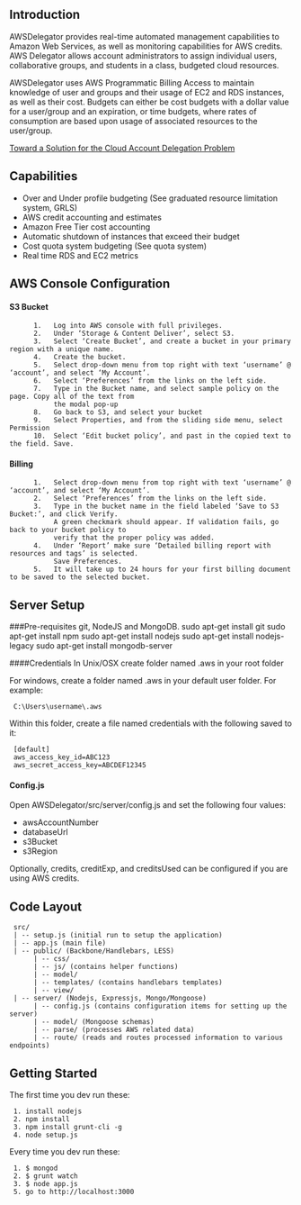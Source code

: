 
## Introduction
AWSDelegator provides real-time automated management capabilities to Amazon Web Services,
as well as monitoring capabilities for AWS credits.  AWS Delegator allows account administrators
to assign individual users, collaborative groups, and students in a class, budgeted cloud resources.
     
AWSDelegator uses AWS Programmatic Billing Access to maintain knowledge of user and groups and
their usage of EC2 and RDS instances, as well as their cost. Budgets can either be cost budgets
with a dollar value for a user/group and an expiration, or time budgets, where rates of
consumption are based upon usage of associated resources to the user/group.


[Toward a Solution for the Cloud Account Delegation Problem](http://www.mikesmit.com/wp-content/papercite-data/pdf/casconett2014.pdf)

## Capabilities

*    Over and Under profile budgeting (See graduated resource limitation system, GRLS)
*    AWS credit accounting and estimates
*    Amazon Free Tier cost accounting
*    Automatic shutdown of instances that exceed their budget
*    Cost quota system budgeting (See quota system)
*    Real time RDS and EC2 metrics

## AWS Console Configuration
####   S3 Bucket
          1.   Log into AWS console with full privileges.
          2.   Under ‘Storage & Content Deliver’, select S3.
          3.   Select ‘Create Bucket’, and create a bucket in your primary region with a unique name.
          4.   Create the bucket.
          5.   Select drop-down menu from top right with text ‘username’ @ ‘account’, and select ‘My Account’.
          6.   Select ‘Preferences’ from the links on the left side.
          7.   Type in the Bucket name, and select sample policy on the page. Copy all of the text from
               the modal pop-up
          8.   Go back to S3, and select your bucket
          9.   Select Properties, and from the sliding side menu, select Permission
          10.  Select ‘Edit bucket policy’, and past in the copied text to the field. Save.
####   Billing
          1.   Select drop-down menu from top right with text ‘username’ @ ‘account’, and select ‘My Account’.
          2.   Select ‘Preferences’ from the links on the left side.
          3.   Type in the bucket name in the field labeled ‘Save to S3 Bucket:’, and click Verify.
               A green checkmark should appear. If validation fails, go back to your bucket policy to
               verify that the proper policy was added.
          4.   Under ‘Report’ make sure ‘Detailed billing report with resources and tags’ is selected.
               Save Preferences.
          5.   It will take up to 24 hours for your first billing document to be saved to the selected bucket.

## Server Setup

###Pre-requisites
git, NodeJS and MongoDB. 
  sudo apt-get install git
  sudo apt-get install npm
  sudo apt-get install nodejs
  sudo apt-get install nodejs-legacy
  sudo apt-get install mongodb-server

####Credentials
In Unix/OSX create folder named .aws in your root folder

For windows, create a folder named .aws in your default user folder. For example:  

     C:\Users\username\.aws

Within this folder, create a file named credentials with the following saved to it:

     [default]
     aws_access_key_id=ABC123
     aws_secret_access_key=ABCDEF12345

#### Config.js
Open AWSDelegator/src/server/config.js and set the following four values:
     
*    awsAccountNumber
*    databaseUrl
*    s3Bucket
*    s3Region
     
Optionally, credits, creditExp, and creditsUsed can be configured if you are using AWS credits.

## Code Layout
     src/
     | -- setup.js (initial run to setup the application)
     | -- app.js (main file)
     | -- public/ (Backbone/Handlebars, LESS)
          | -- css/
          | -- js/ (contains helper functions)
          | -- model/ 
          | -- templates/ (contains handlebars templates)
          | -- view/
     | -- server/ (Nodejs, Expressjs, Mongo/Mongoose)
          | -- config.js (contains configuration items for setting up the server)
          | -- model/ (Mongoose schemas)
          | -- parse/ (processes AWS related data)
          | -- route/ (reads and routes processed information to various endpoints)


## Getting Started
 
 The first time you dev run these:
    
     1. install nodejs
     2. npm install
     3. npm install grunt-cli -g
     4. node setup.js

 Every time you dev run these:
 
     1. $ mongod 
     2. $ grunt watch
     3. $ node app.js
     5. go to http://localhost:3000

